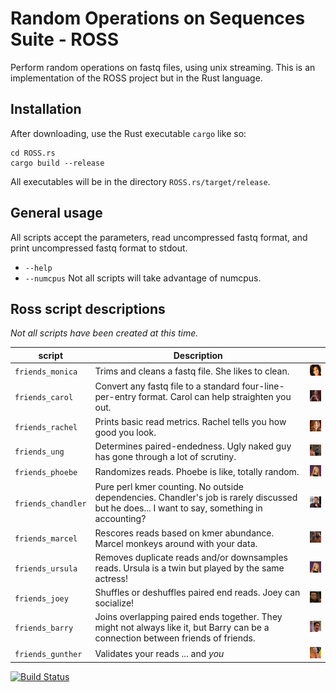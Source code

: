 # Random Operations on Sequences Suite - ROSS

Perform random operations on fastq files, using unix streaming.  This is an implementation of the ROSS project but in the Rust language.

## Installation

After downloading, use the Rust executable `cargo` like so:

    cd ROSS.rs
    cargo build --release

All executables will be in the directory `ROSS.rs/target/release`.

## General usage

All scripts accept the parameters, read uncompressed fastq format, and print uncompressed fastq format to stdout.

* `--help`
* `--numcpus` Not all scripts will take advantage of numcpus.

## Ross script descriptions

*Not all scripts have been created at this time.*

|script               |Description|    |
|---------------------|-----------|----|
|`friends_monica`  | Trims and cleans a fastq file. She likes to clean.| ![Monica](/images/monica.jpg) |
|`friends_carol`   | Convert any fastq file to a standard four-line-per-entry format. Carol can help straighten you out.| ![Carol](/images/carol.jpg) | 
|`friends_rachel`  | Prints basic read metrics. Rachel tells you how good you look.| ![Rachel](/images/rachel.jpg) |
|`friends_ung`     | Determines paired-endedness. Ugly naked guy has gone through a lot of scrutiny.| ![UNG](/images/UNG.png) |
|`friends_phoebe`  | Randomizes reads. Phoebe is like, totally random.| ![Phoebe](/images/phoebe.png) |
|`friends_chandler`| Pure perl kmer counting. No outside dependencies. Chandler's job is rarely discussed but he does... I want to say, something in accounting?| ![Chandler](/images/chander.png) |
|`friends_marcel`  | Rescores reads based on kmer abundance. Marcel monkeys around with your data. | ![Marcel](/images/marcel.png) | 
|`friends_ursula`  | Removes duplicate reads and/or downsamples reads. Ursula is a twin but played by the same actress!| ![Ursula](/images/ursula.png) | 
|`friends_joey`    | Shuffles or deshuffles paired end reads. Joey can socialize!| ![Joey](/images/joey.png) |
|`friends_barry`   | Joins overlapping paired ends together. They might not always like it, but Barry can be a connection between friends of friends. | ![Barry](/images/barry.png) |
|`friends_gunther` | Validates your reads ... and *you* | ![Gunther](/images/gunther.png) |

[![Build Status](https://travis-ci.org/lskatz/ROSS.rs.svg?branch=master)](https://travis-ci.org/lskatz/ROSS.rs)

